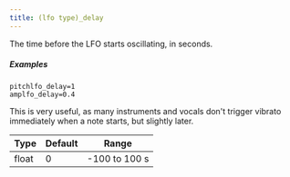 ```yaml
---
title: (lfo type)_delay
---
```

The time before the LFO starts oscillating, in seconds.

##### Examples

```
pitchlfo_delay=1
amplfo_delay=0.4
```

This is very useful, as many instruments and vocals don't trigger vibrato
immediately when a note starts, but slightly later.

| Type  | Default | Range         |
| ---   | ---     | ---           |
| float | 0       | -100 to 100 s |
